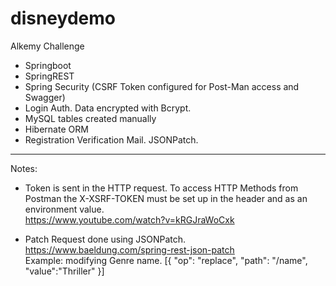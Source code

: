 # disneydemo
Alkemy Challenge

- Springboot
- SpringREST
- Spring Security (CSRF Token configured for Post-Man access and Swagger)
- Login Auth. Data encrypted with Bcrypt.
- MySQL tables created manually
- Hibernate ORM
- Registration Verification Mail.
  JSONPatch.

-------
Notes: 
- Token is sent in the HTTP request. To access HTTP Methods from
Postman the X-XSRF-TOKEN must be set up in the header and as an 
environment value.<br>
https://www.youtube.com/watch?v=kRGJraWoCxk

- Patch Request done using JSONPatch. 
https://www.baeldung.com/spring-rest-json-patch
<br>Example: modifying Genre name.
  [{
  "op": "replace",
  "path": "/name",
  "value":"Thriller"
  }]

